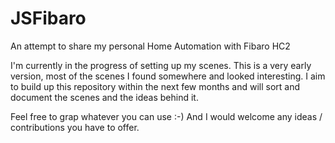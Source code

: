 # JSFibaro
An attempt to share my personal Home Automation with Fibaro HC2

I'm currently in the progress of setting up my scenes. 
This is a very early version, most of the scenes I found somewhere and looked interesting.
I aim to build up this repository within the next few months and will sort and document the scenes and the ideas behind it. 

Feel free to grap whatever you can use :-) And I would welcome any ideas / contributions you have to offer.